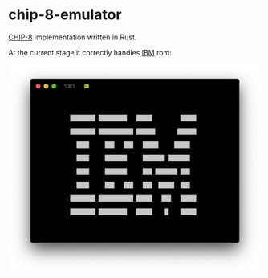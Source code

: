 # chip-8-emulator

[CHIP-8](https://en.wikipedia.org/wiki/CHIP-8) implementation written in Rust.

At the current stage it correctly handles [IBM](https://github.com/ziem/chip-8-emulator/blob/master/IBM) rom:

![IBM](https://github.com/ziem/chip-8-emulator/blob/master/IBM.png)